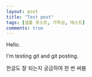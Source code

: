 ```yaml
---
layout: post
title: "Test post"
tags: [샘플 포스트, 가독성, 테스트]
comments: true
---
```


Hello.

I'm testing git and git posting. 

한글도 잘 되는지 궁금하여 한 번 써봄
